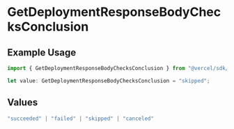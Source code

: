 # GetDeploymentResponseBodyChecksConclusion

## Example Usage

```typescript
import { GetDeploymentResponseBodyChecksConclusion } from "@vercel/sdk/models/operations/getdeployment.js";

let value: GetDeploymentResponseBodyChecksConclusion = "skipped";
```

## Values

```typescript
"succeeded" | "failed" | "skipped" | "canceled"
```